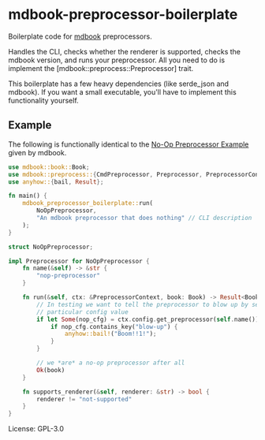 # mdbook-preprocessor-boilerplate

Boilerplate code for [mdbook](https://rust-lang.github.io/mdBook/index.html) preprocessors.

Handles the CLI, checks whether the renderer is supported, checks the mdbook version, and runs
your preprocessor. All you need to do is implement the [mdbook::preprocess::Preprocessor] trait.

This boilerplate has a few heavy dependencies (like serde_json and mdbook). If you want a small executable,
you'll have to implement this functionality yourself.

## Example

The following is functionally identical to the [No-Op Preprocessor Example](https://github.com/rust-lang/mdBook/blob/master/examples/nop-preprocessor.rs)
given by mdbook.

```rust
use mdbook::book::Book;
use mdbook::preprocess::{CmdPreprocessor, Preprocessor, PreprocessorContext};
use anyhow::{bail, Result};

fn main() {
    mdbook_preprocessor_boilerplate::run(
        NoOpPreprocessor,
        "An mdbook preprocessor that does nothing" // CLI description
    );
}

struct NoOpPreprocessor;

impl Preprocessor for NoOpPreprocessor {
    fn name(&self) -> &str {
        "nop-preprocessor"
    }

    fn run(&self, ctx: &PreprocessorContext, book: Book) -> Result<Book> {
        // In testing we want to tell the preprocessor to blow up by setting a
        // particular config value
        if let Some(nop_cfg) = ctx.config.get_preprocessor(self.name()) {
            if nop_cfg.contains_key("blow-up") {
                anyhow::bail!("Boom!!1!");
            }
        }

        // we *are* a no-op preprocessor after all
        Ok(book)
    }

    fn supports_renderer(&self, renderer: &str) -> bool {
        renderer != "not-supported"
    }
}
```

License: GPL-3.0
